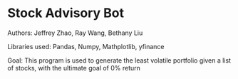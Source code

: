 # Stock Advisory Bot

Authors: Jeffrey Zhao, Ray Wang, Bethany Liu

Libraries used: Pandas, Numpy, Mathplotlib, yfinance

Goal:
This program is used to generate the least volatile portfolio given a list of stocks, with the ultimate goal of 0% return
